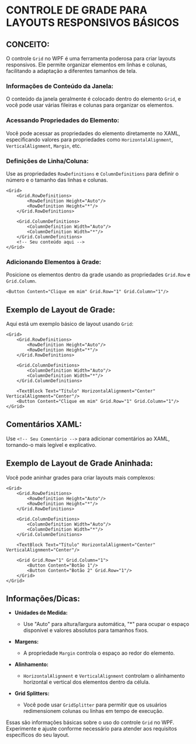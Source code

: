 # CONTROLE DE GRADE PARA LAYOUTS RESPONSIVOS BÁSICOS
## CONCEITO:
O controle `Grid` no WPF é uma ferramenta poderosa para criar layouts responsivos. Ele permite organizar elementos em linhas e colunas, facilitando a adaptação a diferentes tamanhos de tela.

### Informações de Conteúdo da Janela:
O conteúdo da janela geralmente é colocado dentro do elemento `Grid`, e você pode usar várias fileiras e colunas para organizar os elementos.

### Acessando Propriedades do Elemento:
Você pode acessar as propriedades do elemento diretamente no XAML, especificando valores para propriedades como `HorizontalAlignment`, `VerticalAlignment`, `Margin`, etc.

### Definições de Linha/Coluna:
Use as propriedades `RowDefinitions` e `ColumnDefinitions` para definir o número e o tamanho das linhas e colunas.

```xaml
<Grid>
    <Grid.RowDefinitions>
        <RowDefinition Height="Auto"/>
        <RowDefinition Height="*"/>
    </Grid.RowDefinitions>

    <Grid.ColumnDefinitions>
        <ColumnDefinition Width="Auto"/>
        <ColumnDefinition Width="*"/>
    </Grid.ColumnDefinitions>
    <!-- Seu conteúdo aqui -->
</Grid>
```

### Adicionando Elementos à Grade:
Posicione os elementos dentro da grade usando as propriedades `Grid.Row` e `Grid.Column`.

```xaml
<Button Content="Clique em mim" Grid.Row="1" Grid.Column="1"/>
```

## Exemplo de Layout de Grade:
Aqui está um exemplo básico de layout usando `Grid`:

```xaml
<Grid>
    <Grid.RowDefinitions>
        <RowDefinition Height="Auto"/>
        <RowDefinition Height="*"/>
    </Grid.RowDefinitions>

    <Grid.ColumnDefinitions>
        <ColumnDefinition Width="Auto"/>
        <ColumnDefinition Width="*"/>
    </Grid.ColumnDefinitions>

    <TextBlock Text="Título" HorizontalAlignment="Center" VerticalAlignment="Center"/>
    <Button Content="Clique em mim" Grid.Row="1" Grid.Column="1"/>
</Grid>
```

## Comentários XAML:
Use `<!-- Seu Comentário -->` para adicionar comentários ao XAML, tornando-o mais legível e explicativo.

## Exemplo de Layout de Grade Aninhada:
Você pode aninhar grades para criar layouts mais complexos:

```xaml
<Grid>
    <Grid.RowDefinitions>
        <RowDefinition Height="Auto"/>
        <RowDefinition Height="*"/>
    </Grid.RowDefinitions>

    <Grid.ColumnDefinitions>
        <ColumnDefinition Width="Auto"/>
        <ColumnDefinition Width="*"/>
    </Grid.ColumnDefinitions>

    <TextBlock Text="Título" HorizontalAlignment="Center" VerticalAlignment="Center"/>
    
    <Grid Grid.Row="1" Grid.Column="1">
        <Button Content="Botão 1"/>
        <Button Content="Botão 2" Grid.Row="1"/>
    </Grid>
</Grid>
```

## Informações/Dicas:
- **Unidades de Medida:**
  - Use "Auto" para altura/largura automática, "*" para ocupar o espaço disponível e valores absolutos para tamanhos fixos.

- **Margens:**
  - A propriedade `Margin` controla o espaço ao redor do elemento.

- **Alinhamento:**
  - `HorizontalAlignment` e `VerticalAlignment` controlam o alinhamento horizontal e vertical dos elementos dentro da célula.

- **Grid Splitters:**
  - Você pode usar `GridSplitter` para permitir que os usuários redimensionem colunas ou linhas em tempo de execução.

Essas são informações básicas sobre o uso do controle `Grid` no WPF. Experimente e ajuste conforme necessário para atender aos requisitos específicos do seu layout.